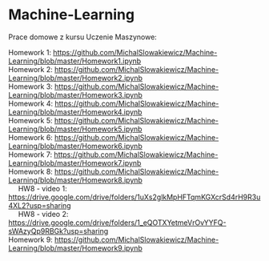 # Machine-Learning

Prace domowe z kursu Uczenie Maszynowe: <br />

Homework 1: https://github.com/MichalSlowakiewicz/Machine-Learning/blob/master/Homework1.ipynb <br />
Homework 2: https://github.com/MichalSlowakiewicz/Machine-Learning/blob/master/Homework2.ipynb <br />
Homework 3: https://github.com/MichalSlowakiewicz/Machine-Learning/blob/master/Homework3.ipynb <br />
Homework 4: https://github.com/MichalSlowakiewicz/Machine-Learning/blob/master/Homework4.ipynb <br />
Homework 5: https://github.com/MichalSlowakiewicz/Machine-Learning/blob/master/Homework5.ipynb <br />
Homework 6: https://github.com/MichalSlowakiewicz/Machine-Learning/blob/master/Homework6.ipynb <br />
Homework 7: https://github.com/MichalSlowakiewicz/Machine-Learning/blob/master/Homework7.ipynb <br />
Homework 8: https://github.com/MichalSlowakiewicz/Machine-Learning/blob/master/Homework8.ipynb <br />
&nbsp;&nbsp;&nbsp;&nbsp;  HW8 - video 1: https://drive.google.com/drive/folders/1uXs2glkMpHFTqmKGXcrSd4rH9R3u4XL2?usp=sharing <br />
&nbsp;&nbsp;&nbsp;&nbsp;  HW8 - video 2: https://drive.google.com/drive/folders/1_eQOTXYetmeVrOvYYFQ-sWAzyQp9RBGk?usp=sharing <br />
Homework 9: https://github.com/MichalSlowakiewicz/Machine-Learning/blob/master/Homework9.ipynb <br />
